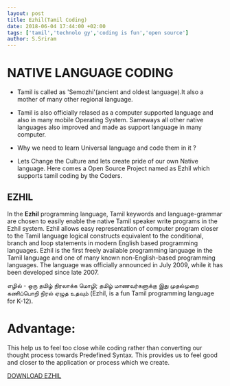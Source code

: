 ```yaml
---
layout: post
title: Ezhil(Tamil Coding)
date: 2018-06-04 17:44:00 +02:00
tags: ['tamil','technolo gy','coding is fun','open source']
author: S.Sriram
---
```

# NATIVE LANGUAGE CODING
* Tamil is called as 'Semozhi'(ancient and oldest language).It also a mother of many other regional language.

* Tamil is also officially relased as a computer supported language and also in many mobile Operating System. Sameways all other native languages also improved and made as support language in many computer.

* Why we need to learn Universal language and code them in it ?

* Lets Change the Culture and lets create pride of our own Native language.
Here comes a Open Source Project named as Ezhil which supports tamil coding by the Coders.
## EZHIL
In the **Ezhil** programming language, Tamil keywords and language-grammar are chosen to easily enable the native Tamil speaker write programs in the Ezhil system. 
Ezhil allows easy representation of computer program closer to the Tamil language logical constructs equivalent to the conditional, branch and loop statements in modern English based programming languages. Ezhil is the first freely available programming language in the Tamil language and one of many known non-English-based programming languages. 
The language was officially announced in July 2009, while it has been developed since late 2007.

எழில் - ஒரு தமிழ் நிரலாக்க மொழி; தமிழ் மாணவர்களுக்கு இது முதல்முறை கணிப்பொறி நிரல் ஏழுத உதவும் (Ezhil, is a fun Tamil programming language for K-12). 

# Advantage:
This help us to feel too close while coding rather than converting our thought process towards Predefined Syntax.
This provides us to feel good and closer to the application or process which we create.

[DOWNLOAD EZHIL](https://github.com/Ezhil-Language-Foundation/Ezhil-Lang)

